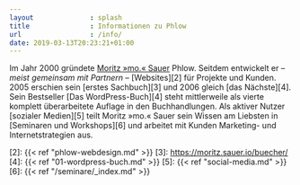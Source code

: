 ```yaml
---
layout              : splash
title               : Informationen zu Phlow
url                 : /info/
date: 2019-03-13T20:23:21+01:00
---
```

Im Jahr 2000 gründete [Moritz »mo.« Sauer][1] Phlow. Seitdem entwickelt er – *meist gemeinsam mit Partnern* – [Websites][2] für Projekte und Kunden. 2005 erschien sein [erstes Sachbuch][3] und 2006 gleich [das Nächste][4]. Sein Bestseller [Das WordPress-Buch][4] steht mittlerweile als vierte komplett überarbeitete Auflage in den Buchhandlungen. Als aktiver Nutzer [sozialer Medien][5] teilt Moritz »mo.« Sauer sein Wissen am Liebsten in [Seminaren und Workshops][6] und arbeitet mit Kunden Marketing- und Internetstrategien aus.

[1]: https://moritz.sauer.io/
[2]: {{< ref "phlow-webdesign.md" >}}
[3]: https://moritz.sauer.io/buecher/
[4]: {{< ref "01-wordpress-buch.md" >}}
[5]: {{< ref "social-media.md" >}}
[6]: {{< ref "/seminare/_index.md" >}}
